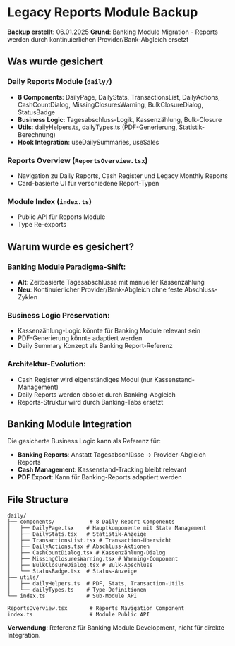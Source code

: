 # Legacy Reports Module Backup

**Backup erstellt**: 06.01.2025
**Grund**: Banking Module Migration - Reports werden durch kontinuierlichen Provider/Bank-Abgleich ersetzt

## Was wurde gesichert

### Daily Reports Module (`daily/`)
- **8 Components**: DailyPage, DailyStats, TransactionsList, DailyActions, CashCountDialog, MissingClosuresWarning, BulkClosureDialog, StatusBadge
- **Business Logic**: Tagesabschluss-Logik, Kassenzählung, Bulk-Closure
- **Utils**: dailyHelpers.ts, dailyTypes.ts (PDF-Generierung, Statistik-Berechnung)
- **Hook Integration**: useDailySummaries, useSales

### Reports Overview (`ReportsOverview.tsx`)
- Navigation zu Daily Reports, Cash Register und Legacy Monthly Reports
- Card-basierte UI für verschiedene Report-Typen

### Module Index (`index.ts`)
- Public API für Reports Module
- Type Re-exports

## Warum wurde es gesichert?

### Banking Module Paradigma-Shift:
- **Alt**: Zeitbasierte Tagesabschlüsse mit manueller Kassenzählung
- **Neu**: Kontinuierlicher Provider/Bank-Abgleich ohne feste Abschluss-Zyklen

### Business Logic Preservation:
- Kassenzählung-Logic könnte für Banking Module relevant sein
- PDF-Generierung könnte adaptiert werden
- Daily Summary Konzept als Banking Report-Referenz

### Architektur-Evolution:
- Cash Register wird eigenständiges Modul (nur Kassenstand-Management)
- Daily Reports werden obsolet durch Banking-Abgleich
- Reports-Struktur wird durch Banking-Tabs ersetzt

## Banking Module Integration

Die gesicherte Business Logic kann als Referenz für:
- **Banking Reports**: Anstatt Tagesabschlüsse → Provider-Abgleich Reports
- **Cash Management**: Kassenstand-Tracking bleibt relevant
- **PDF Export**: Kann für Banking-Reports adaptiert werden

## File Structure

```
daily/
├── components/           # 8 Daily Report Components
│   ├── DailyPage.tsx    # Hauptkomponente mit State Management
│   ├── DailyStats.tsx   # Statistik-Anzeige
│   ├── TransactionsList.tsx # Transaction-Übersicht
│   ├── DailyActions.tsx # Abschluss-Aktionen
│   ├── CashCountDialog.tsx # Kassenzählung-Dialog
│   ├── MissingClosuresWarning.tsx # Warning-Component
│   ├── BulkClosureDialog.tsx # Bulk-Abschluss
│   └── StatusBadge.tsx  # Status-Anzeige
├── utils/
│   ├── dailyHelpers.ts  # PDF, Stats, Transaction-Utils
│   └── dailyTypes.ts    # Type-Definitionen
└── index.ts             # Sub-Module API

ReportsOverview.tsx       # Reports Navigation Component
index.ts                  # Module Public API
```

**Verwendung**: Referenz für Banking Module Development, nicht für direkte Integration.